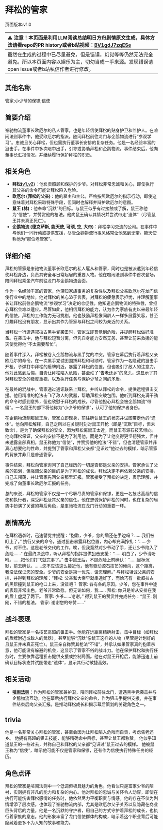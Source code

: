 # 拜松的管家
页面版本:v1.0
 

| :warning: 注意！本页面是利用LLM阅读总结明日方舟剧情原文生成，具体方法请看repo的PR history或者b站视频：[BV1gdJ7zqESe](https://www.bilibili.com/video/BV1gdJ7zqESe/)         |
|:----------------------------|
| 虽然在生成的过程中已尽量避免，但是错误，幻觉等等仍然无法完全避免。所以本页面内容以娱乐为主，切勿当成一手来源。发现错误请open issue或者b站私信作者进行修改。|



## 其他名称
管家;小少爷的保镖;信使
## 简要介绍
峯驰物流董事长欧厄尔的私人管家，也是年轻信使拜松的贴身护卫和监护人。在喧闹法则事件中，他受欧厄尔的指派，随同拜松前往龙门与企鹅物流进行“参观学习”。忠诚且关心拜松，但也需执行董事长安排的复杂任务。他是一名经验丰富的狙击手，在事件中多次暗中出手，引导或协助拜松和企鹅物流。事件结束后，他向董事长汇报情况，并继续履行保护拜松的职责。
## 相关角色
-   **拜松([v1](char_325_bison.md),[v2](../char_v3/char_325_bison.md))**：他负责照顾和保护的少爷。对拜松非常忠诚和关心，即使执行其父亲的命令可能让拜松陷入危险。
-   **欧厄尔 (拜松的父亲)**：他的雇主和主公。严格按照欧厄尔的指示行动，即使这意味着对拜松采取特殊手段，但同时也解释并辩护欧厄尔的意图。
-   **鼠王 (林)**：他奉命“沉默”的目标。与鼠王似乎有过接触或了解，鼠王称他为“信使”，并赞赏他的枪法。他向鼠王确认其情况并尝试带走“遗体”（尽管鼠王并未真正死亡）。
-   **企鹅物流 (德克萨斯, 能天使, 可颂, 空, 大帝)**：拜松学习交流的公司。在事件中与他们一同行动或提供支援，尽管企鹅物流行事风格常让他感到无奈。能天使称他为“那位老管家”。
## 详细介绍
拜松的管家是峯驰物流董事长欧厄尔的私人扈从和管家，同时也是被派遣到年轻信使拜松身边，负责其安全与日常起居的重要人物。他在喧闹法则事件中首次登场，陪同拜松乘坐汽车前往龙门与企鹅物流会面。

作为一名经验丰富的管家，他深知家族事务的复杂性以及拜松父亲欧厄尔在龙门信使行业中的地位。他对拜松的关心溢于言表，对拜松的疲惫表示担忧，并理解董事长让拜松前往企鹅物流“参观学习”决定的仓促性。他知道企鹅物流的特殊性，曾担心拜松会难以适应。尽管如此，他相信拜松的能力，认为作为家族有史以来最年轻的信使，拜松的工作能力无可挑剔。他也鼓励拜松像同龄人一样多展露笑容，甚至打趣拜松没有朋友，显示出其作为管家与拜松之间较为亲近的关系。

当拜松一行遭遇叙拉古黑手党袭击时，管家立即警觉到危险，并提醒拜松做好准备。在袭击中，他与拜松短暂分离，但凭自身能力安然无恙，甚至让前来救援的能天使觉得他“不太需要帮忙”。

随着事件深入，拜松被卷入企鹅物流与黑手党的冲突。管家在幕后执行着拜松父亲欧厄尔的命令。在一次黑手党试图围捕拜松和可颂时，管家作为一名隐藏的狙击手开枪，子弹打中拜松的盾牌附近，暴露了拜松的位置，但也吸引了敌人的注意力。他对此感到后悔，自责让拜松陷入危险，甚至动了“告老还乡”的念头，这显示了其对拜松安全的极度重视，以及执行任务与保护少爷之间的矛盾。

在最终的混战中，管家通过通讯联系上拜松，并听从拜松的命令，提供远程狙击支援。他用精准的枪法击飞了敌人的武器，帮助拜松突破包围。他听到拜松充满干劲的命令时感到意外，但也欣慰于拜松的成长，尽管他担心拜松会被企鹅物流“带偏”。一名鼠王的部下将他称为“小少爷的保镖”，认可了他的保护者身份。

在企鹅物流制服鼠王后，管家立即现身，前往确认鼠王的状态并试图带走他的“遗体”。他向拜松解释，自己之所以在关键时刻对鼠王开枪（即是“沉默”目标，但未致命），是为了确保拜松的安全，因为拜松离鼠王太近，而鼠王有源石技艺倾向。他向拜松保证，父亲的安排不是为了利用他，而是为了让他变得更坚韧强大，但并未透露全部真相。鼠王称他为“信使”，并赞赏他的枪法“不错”，但也清楚管家并非真心想要他的性命，并提到了管家和拜松父亲都“见识过”他过去的模样，暗示管家的背景并非只是普通管家。

事件结束，拜松向管家询问了自己经历的一切是否都是父亲的安排。管家承认了父亲的策划，但强调父亲的目的是为了拜松的成长。拜松决定不再依赖父亲的安排，自己去闯荡，并让管家先回父亲那里汇报。管家接受了拜松的决定，表示理解，并完成了向董事长欧厄尔汇报的任务。

总的来说，拜松的管家不仅是一个尽职尽责的管家和保镖，更是一名技艺高超的信使和执行者，深受拜松及其父亲的信任。他在忠诚保护拜松的同时，也在复杂的局势中扮演了关键的幕后角色，是峯驰物流在龙门行动的重要一环。
## 剧情高光
在拜松遇袭时，迅速警觉并提醒：“抱歉，少爷，您的盾还在手边吗？......我们被盯上了。”
执行父亲的命令，通过狙击暴露拜松位置，内心却充满挣扎：“......少爷，对不住。这是老爷交代的工作。唉，但我竟然对少爷动了手，还让少爷陷入了危险......”
在最终决战中，听从拜松的指挥提供狙击支援：“......明白了，少爷请吩咐。......把他们打飞就完事了。”
击中鼠王后，不顾危险上前确认：“......目标沉默，前去确认。......您不应该这么接近他，他有驱动源石技艺的倾向，这个距离，我没法保证您的安全。少爷的安全是第一优先，请您理解。”
与拜松坦诚父亲的安排，并得到拜松的理解：“拜松: 父亲和大帝早就串通好了，而恰巧有一批叙拉古的黑帮撞到鼠王的枪口上来，没错吧？ 管家: 各有各的原因。少爷，您在事件中途的表现非常出色，老爷非常欣慰。但无论如何，我...... 拜松: 你只是听从安排在我的盾上虚晃了两下。 管家: 少爷......谢谢。”
得到鼠王的赞赏并完成任务：“鼠王: 刚刚，不错的枪法。 管家: 谢谢您的夸赞......”
## 战斗表现
拜松的管家是一名技艺高超的狙击手。他能在远距离精确射击，击中目标（如拜松的盾牌附近或敌人的武器），甚至能够“沉默”像鼠王这样的人物（尽管是计划好的且鼠王并未真正死亡）。鼠王亲自称赞其枪法“不错”，并承认如果管家真的抱着杀意，他可能没有躲避的机会，这显示了管家不俗的战斗力。他在保护拜松和执行任务时，主要依靠远程狙击提供支援或控制局面。他在对鼠王开枪后，能够迅速上前确认目标状态并试图带走“遗体”，显示其行动敏捷高效。
## 相关活动
-   **[喧闹法则](../stories/act5d0.md)**：作为拜松的管家兼护卫，陪同拜松前往龙门，遭遇黑手党袭击并与企鹅物流互动。他在幕后执行拜松父亲的命令，作为狙击手提供支援，并在事件结束后向父亲汇报。是推动拜松成长和揭示幕后策划的关键角色之一。
## trivia
他是一名非常关心拜松的管家，甚至会因为让拜松陷入危险而自责，考虑告老还乡。
他拥有高超的狙击技能，能够精确命中目标，甚至让鼠王都称赞。
他似乎知道鼠王的一些过去，并称自己和拜松的父亲都“见识过”鼠王过去的模样。
他被鼠王称为“信使”，暗示他可能不仅是管家和保镖，还有作为信使执行特殊任务的经历。
## 角色点评
拜松的管家是喧闹法则中一个低调但极具魅力的角色。他看似只是富家少爷的陪衬，实则拥有非凡的能力和复杂的内心。他对拜松的忠诚与关怀令人动容，即使在执行可能伤害拜松感情的任务时，他依然尽力平衡职责与情感。他的存在不仅为剧情增添了层次感，也体现了峯驰物流内部，尤其是欧厄尔父子关系以及隐藏在商业巨头背后的力量。他是一名沉默的守护者，用自己的方式守护着拜松的成长，也执行着家族的意志。他的形象丰富了龙门信使群体的构成，暗示着这个职业背后可能隐藏着更多不为人知的故事和能力。